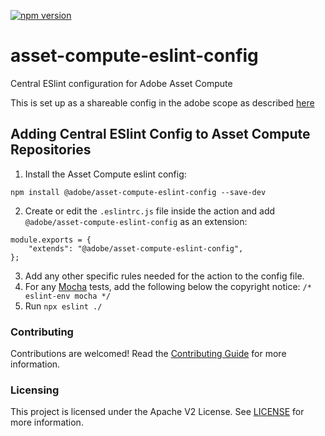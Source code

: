 <!--- when a new release happens, the VERSION and URL in the badge have to be manually updated because it's a private registry --->
[![npm version](https://img.shields.io/badge/%40nui%2Feslint--config-1.0.4-blue.svg)](https://artifactory.corp.adobe.com/artifactory/npm-nui-release/@nui/eslint-config/-/@nui/eslint-config-1.0.4.tgz)

# asset-compute-eslint-config

Central ESlint configuration for Adobe Asset Compute

This is set up as a shareable config in the adobe scope as described [here](https://eslint.org/docs/developer-guide/shareable-configs)

## Adding Central ESlint Config to Asset Compute Repositories

1. Install the Asset Compute eslint config:

`npm install @adobe/asset-compute-eslint-config --save-dev`

2. Create or edit the `.eslintrc.js` file inside the action and add `@adobe/asset-compute-eslint-config` as an extension:

```node
module.exports = {
    "extends": "@adobe/asset-compute-eslint-config",
};
```

3. Add any other specific rules needed for the action to the config file.
4. For any [Mocha](https://mochajs.org/) tests, add the following below the copyright notice: `/* eslint-env mocha */`
5. Run `npx eslint ./`


### Contributing
Contributions are welcomed! Read the [Contributing Guide](./.github/CONTRIBUTING.md) for more information.

### Licensing
This project is licensed under the Apache V2 License. See [LICENSE](LICENSE) for more information.
